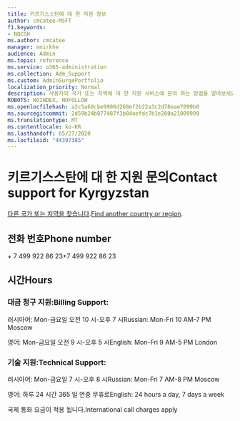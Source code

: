 ```yaml
---
title: 키르기스스탄에 대 한 지원 정보
author: cmcatee-MSFT
f1.keywords:
- NOCSH
ms.author: cmcatee
manager: mnirkhe
audience: Admin
ms.topic: reference
ms.service: o365-administration
ms.collection: Adm_Support
ms.custom: AdminSurgePortfolio
localization_priority: Normal
description: 사용자의 국가 또는 지역에 대 한 지원 서비스에 문의 하는 방법을 알아보세요.
ROBOTS: NOINDEX, NOFOLLOW
ms.openlocfilehash: a2c5a68cbe9908d268ef2b22a3c2d78eae7099b0
ms.sourcegitcommit: 2d59b24b877487f3b84aefdc7b1e200a21009999
ms.translationtype: MT
ms.contentlocale: ko-KR
ms.lasthandoff: 05/27/2020
ms.locfileid: "44397385"
---
```

# <a name="contact-support-for-kyrgyzstan"></a><span data-ttu-id="b6860-103">키르기스스탄에 대 한 지원 문의</span><span class="sxs-lookup"><span data-stu-id="b6860-103">Contact support for Kyrgyzstan</span></span>

<span data-ttu-id="b6860-104">[다른 국가 또는 지역을 찾습니다](../contact-support-for-business-products.md).</span><span class="sxs-lookup"><span data-stu-id="b6860-104">[Find another country or region](../contact-support-for-business-products.md).</span></span>

## <a name="phone-number"></a><span data-ttu-id="b6860-105">전화 번호</span><span class="sxs-lookup"><span data-stu-id="b6860-105">Phone number</span></span>
<span data-ttu-id="b6860-106">+ 7 499 922 86 23</span><span class="sxs-lookup"><span data-stu-id="b6860-106">+7 499 922 86 23</span></span>

## <a name="hours"></a><span data-ttu-id="b6860-107">시간</span><span class="sxs-lookup"><span data-stu-id="b6860-107">Hours</span></span>
### <a name="billing-support"></a><span data-ttu-id="b6860-108">대금 청구 지원:</span><span class="sxs-lookup"><span data-stu-id="b6860-108">Billing Support:</span></span>

<span data-ttu-id="b6860-109">러시아어: Mon-금요일 오전 10 시-오후 7 시</span><span class="sxs-lookup"><span data-stu-id="b6860-109">Russian: Mon-Fri 10 AM-7 PM Moscow</span></span>

<span data-ttu-id="b6860-110">영어: Mon-금요일 오전 9 시-오후 5 시</span><span class="sxs-lookup"><span data-stu-id="b6860-110">English: Mon-Fri 9 AM-5 PM London</span></span>

### <a name="technical-support"></a><span data-ttu-id="b6860-111">기술 지원:</span><span class="sxs-lookup"><span data-stu-id="b6860-111">Technical Support:</span></span>

<span data-ttu-id="b6860-112">러시아어: Mon-금요일 7 시-오후 8 시</span><span class="sxs-lookup"><span data-stu-id="b6860-112">Russian: Mon-Fri 7 AM-8 PM Moscow</span></span>

<span data-ttu-id="b6860-113">영어: 하루 24 시간 365 일 연중 무휴로</span><span class="sxs-lookup"><span data-stu-id="b6860-113">English: 24 hours a day, 7 days a week</span></span>

<span data-ttu-id="b6860-114">국제 통화 요금이 적용 됩니다.</span><span class="sxs-lookup"><span data-stu-id="b6860-114">International call charges apply</span></span>
